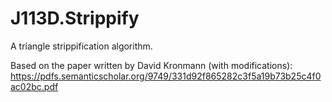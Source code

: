 # J113D.Strippify

A triangle strippification algorithm.

Based on the paper written by David Kronmann (with modifications):
https://pdfs.semanticscholar.org/9749/331d92f865282c3f5a19b73b25c4f0ac02bc.pdf

